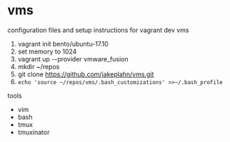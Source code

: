 # vms
configuration files and setup instructions for vagrant dev vms

1. vagrant init bento/ubuntu-17.10
1. set memory to 1024
1. vagrant up --provider vmware_fusion
1. mkdir ~/repos
1. git clone https://github.com/jakeplahn/vms.git
1. `echo 'source ~/repos/vms/.bash_customizations' >>~/.bash_profile`

tools
- vim
- bash
- tmux
- tmuxinator
